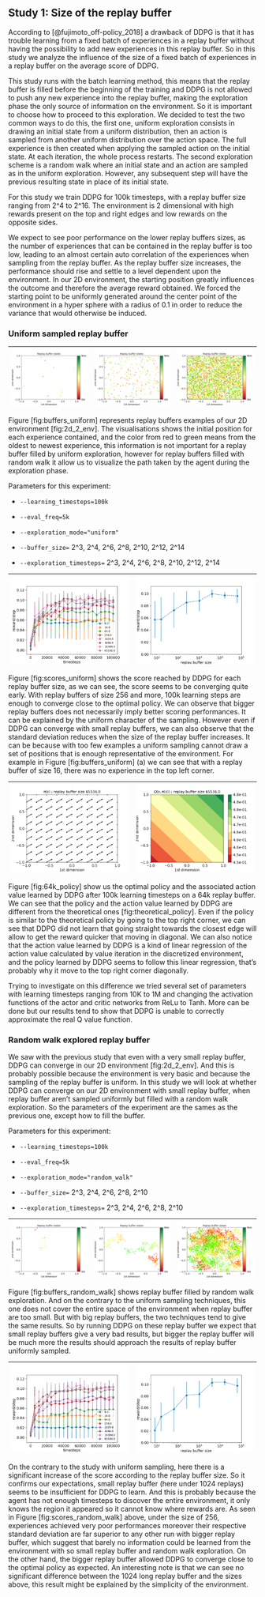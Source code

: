 Study 1: Size of the replay buffer
----------------------------------

According to [@fujimoto_off-policy_2018] a drawback of DDPG is that it
has trouble learning from a fixed batch of experiences in a replay
buffer without having the possibility to add new experiences in this
replay buffer. So in this study we analyze the influence of the size of
a fixed batch of experiences in a replay buffer on the average score of
DDPG.

This study runs with the batch learning method, this means that the
replay buffer is filled before the beginning of the training and DDPG is
not allowed to push any new experience into the replay buffer, making
the exploration phase the only source of information on the environment.
So it is important to choose how to proceed to this exploration. We
decided to test the two common ways to do this, the first one, uniform
exploration consists in drawing an initial state from a uniform
distribution, then an action is sampled from another uniform
distribution over the action space. The full experience is then created
when applying the sampled action on the initial state. At each
iteration, the whole process restarts. The second exploration scheme is
a random walk where an initial state and an action are sampled as in the
uniform exploration. However, any subsequent step will have the previous
resulting state in place of its initial state.

For this study we train DDPG for 100k timesteps, with a replay buffer
size ranging from 2^4 to 2^16. The environment is 2
dimensional with high rewards present on the top and right edges and low
rewards on the opposite sides.

We expect to see poor performance on the lower replay buffers sizes, as
the number of experiences that can be contained in the replay buffer is
too low, leading to an almost certain auto correlation of the
experiences when sampling from the replay buffer. As the replay buffer
size increases, the performance should rise and settle to a level
dependent upon the environment. In our 2D environment, the starting
position greatly influences the outcome and therefore the average reward
obtained. We forced the starting point to be uniformly generated around
the center point of the environment in a hyper sphere with a radius of
0.1 in order to reduce the variance that would otherwise be induced.

### Uniform sampled replay buffer

![Uniform sampled replay buffers[]{data-label="fig:buffers_uniform"}](../../report/Study_1/buffer/uniform_16.png "fig:") | ![Uniform sampled replay buffers[]{data-label="fig:buffers_uniform"}](../../report/Study_1/buffer/uniform_256.png "fig:") | ![Uniform sampled replay buffers[]{data-label="fig:buffers_uniform"}](../../report/Study_1/buffer/uniform_4096.png "fig:")
|-------------|-------------|--------------|

Figure \[fig:buffers\_uniform\] represents replay buffers examples of
our 2D environment \[fig:2d\_2\_env\]. The visualisations shows the
initial position for each experience contained, and the color from red
to green means from the oldest to newest experience, this information is
not important for a replay buffer filled by uniform exploration, however
for replay buffers filled with random walk it allow us to visualize the
path taken by the agent during the exploration phase.

Parameters for this experiment:

-   `--learning_timesteps=100k`

-   `--eval_freq=5k`

-   `--exploration_mode="uniform"`

-   `--buffer_size=` 2^3, 2^4, 2^6, 2^8, 2^10, 2^12, 2^14

-   `--exploration_timesteps=`
    2^3, 2^4, 2^6, 2^8, 2^10, 2^12, 2^14

![Uniform sampling[]{data-label="fig:scores_uniform"}](../../report/Study_1/1.1/curves1_1.png "fig:") | ![Uniform sampling[]{data-label="fig:scores_uniform"}](../../report/Study_1/1.1/total_scores1_1.png "fig:")
|----------------|--------------|

Figure \[fig:scores\_uniform\] shows the score reached by DDPG for each
replay buffer size, as we can see, the score seems to be converging
quite early. With replay buffers of size 256 and more, 100k learning
steps are enough to converge close to the optimal policy. We can observe
that bigger replay buffers does not necessarily imply better scoring
performances. It can be explained by the uniform character of the
sampling. However even if DDPG can converge with small replay buffers,
we can also observe that the standard deviation reduces when the size of
the replay buffer increases. It can be because with too few examples a
uniform sampling cannot draw a set of positions that is enough
representative of the environment. For example in Figure
\[fig:buffers\_uniform\] (a) we can see that with a replay buffer of
size 16, there was no experience in the top left corner.

![Optimal Actor Critic output for a 64k replay buffer[]{data-label="fig:64k_policy"}](../../report/Study_1/policy/Pi_arrow_65536.png "fig:") | ![Optimal Actor Critic output for a 64k replay buffer[]{data-label="fig:64k_policy"}](../../report/Study_1/policy/Q_contour_65536.png "fig:")
|---------------|--------------|

Figure \[fig:64k\_policy\] show us the optimal policy and the associated
action value learned by DDPG after 100k learning timesteps on a 64k
replay buffer. We can see that the policy and the action value learned
by DDPG are different from the theoretical ones
\[fig:theoretical\_policy\]. Even if the policy is similar to the
theoretical policy by going to the top right corner, we can see that
DDPG did not learn that going straight towards the closest edge will
allow to get the reward quicker that moving in diagonal. We can also
notice that the action value learned by DDPG is a kind of linear
regression of the action value calculated by value iteration in the
discretized environment, and the policy learned by DDPG seems to follow
this linear regression, that’s probably why it move to the top right
corner diagonally.

Trying to investigate on this difference we tried several set of
parameters with learning timesteps ranging from 10K to 1M and changing
the activation functions of the actor and critic networks from ReLu to
Tanh. More can be done but our results tend to show that DDPG is unable
to correctly approximate the real Q value function.

### Random walk explored replay buffer

We saw with the previous study that even with a very small replay
buffer, DDPG can converge in our 2D environment \[fig:2d\_2\_env\]. And
this is probably possible because the environment is very basic and
because the sampling of the replay buffer is uniform. In this study we
will look at whether DDPG can converge on our 2D environment with small
replay buffer, when replay buffer aren’t sampled uniformly but filled
with a random walk exploration. So the parameters of the experiment are
the sames as the previous one, except how to fill the buffer.

Parameters for this experiment:

-   `--learning_timesteps=100k`

-   `--eval_freq=5k`

-   `--exploration_mode="random_walk"`

-   `--buffer_size=` 2^3, 2^4, 2^6, 2^8, 2^10

-   `--exploration_timesteps=` 2^3, 2^4, 2^6, 2^8, 2^10

![Random walk replay buffer[]{data-label="fig:buffers_random_walk"}](../../report/Study_1/buffer/sequential_16.png "fig:") | ![Random walk replay buffer[]{data-label="fig:buffers_random_walk"}](../../report/Study_1/buffer/sequential_256.png "fig:") | ![Random walk replay buffer[]{data-label="fig:buffers_random_walk"}](../../report/Study_1/buffer/sequential_4096.png "fig:")
|----------|-----------|------------|

Figure \[fig:buffers\_random\_walk\] shows replay buffer filled by
random walk exploration. And on the contrary to the uniform sampling
techniques, this one does not cover the entire space of the environment
when replay buffer are too small. But with big replay buffers, the two
techniques tend to give the same results. So by running DDPG on these
replay buffer we expect that small replay buffers give a very bad
results, but bigger the replay buffer will be much more the results
should approach the results of replay buffer uniformly sampled.

![Random walk exploration[]{data-label="fig:scores_random_walk"}](../../report/Study_1/1.2/curves1_2.png "fig:") | ![Random walk exploration[]{data-label="fig:scores_random_walk"}](../../report/Study_1/1.2/total_scores1_2.png "fig:")
|-----------|-------------|

On the contrary to the study with uniform sampling, here there is a
significant increase of the score according to the replay buffer size.
So it confirms our expectations, small replay buffer (here under 1024
replays) seems to be insufficient for DDPG to learn. And this is
probably because the agent has not enough timesteps to discover the
entire environment, it only knows the region it appeared so it cannot
know where rewards are. As seen in Figure \[fig:scores\_random\_walk\]
above, under the size of 256, experiences achieved very poor
performances moreover their respective standard deviation are far
superior to any other run with bigger replay buffer, which suggest that
barely no information could be learned from the environment with so
small replay buffer and random walk exploration. On the other hand, the
bigger replay buffer allowed DDPG to converge close to the optimal
policy as expected. An interesting note is that we can see no
significant difference between the 1024 long replay buffer and the sizes
above, this result might be explained by the simplicity of the
environment.
